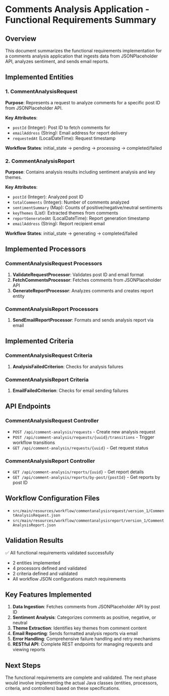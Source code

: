 # Comments Analysis Application - Functional Requirements Summary

## Overview
This document summarizes the functional requirements implementation for a comments analysis application that ingests data from JSONPlaceholder API, analyzes sentiment, and sends email reports.

## Implemented Entities

### 1. CommentAnalysisRequest
**Purpose**: Represents a request to analyze comments for a specific post ID from JSONPlaceholder API.

**Key Attributes**:
- `postId` (Integer): Post ID to fetch comments for
- `emailAddress` (String): Email address for report delivery
- `requestedAt` (LocalDateTime): Request timestamp

**Workflow States**: initial_state → pending → processing → completed/failed

### 2. CommentAnalysisReport
**Purpose**: Contains analysis results including sentiment analysis and key themes.

**Key Attributes**:
- `postId` (Integer): Analyzed post ID
- `totalComments` (Integer): Number of comments analyzed
- `sentimentSummary` (Map): Counts of positive/negative/neutral sentiments
- `keyThemes` (List): Extracted themes from comments
- `reportGeneratedAt` (LocalDateTime): Report generation timestamp
- `emailAddress` (String): Report recipient email

**Workflow States**: initial_state → generating → completed/failed

## Implemented Processors

### CommentAnalysisRequest Processors
1. **ValidateRequestProcessor**: Validates post ID and email format
2. **FetchCommentsProcessor**: Fetches comments from JSONPlaceholder API
3. **GenerateReportProcessor**: Analyzes comments and creates report entity

### CommentAnalysisReport Processors
1. **SendEmailReportProcessor**: Formats and sends analysis report via email

## Implemented Criteria

### CommentAnalysisRequest Criteria
1. **AnalysisFailedCriterion**: Checks for analysis failures

### CommentAnalysisReport Criteria
1. **EmailFailedCriterion**: Checks for email sending failures

## API Endpoints

### CommentAnalysisRequest Controller
- `POST /api/comment-analysis/requests` - Create new analysis request
- `POST /api/comment-analysis/requests/{uuid}/transitions` - Trigger workflow transitions
- `GET /api/comment-analysis/requests/{uuid}` - Get request status

### CommentAnalysisReport Controller
- `GET /api/comment-analysis/reports/{uuid}` - Get report details
- `GET /api/comment-analysis/reports/by-post/{postId}` - Get reports by post ID

## Workflow Configuration Files
- `src/main/resources/workflow/commentanalysisrequest/version_1/CommentAnalysisRequest.json`
- `src/main/resources/workflow/commentanalysisreport/version_1/CommentAnalysisReport.json`

## Validation Results
✅ All functional requirements validated successfully
- 2 entities implemented
- 4 processors defined and validated
- 2 criteria defined and validated
- All workflow JSON configurations match requirements

## Key Features Implemented
1. **Data Ingestion**: Fetches comments from JSONPlaceholder API by post ID
2. **Sentiment Analysis**: Categorizes comments as positive, negative, or neutral
3. **Theme Extraction**: Identifies key themes from comment content
4. **Email Reporting**: Sends formatted analysis reports via email
5. **Error Handling**: Comprehensive failure handling and retry mechanisms
6. **RESTful API**: Complete REST endpoints for managing requests and viewing reports

## Next Steps
The functional requirements are complete and validated. The next phase would involve implementing the actual Java classes (entities, processors, criteria, and controllers) based on these specifications.
